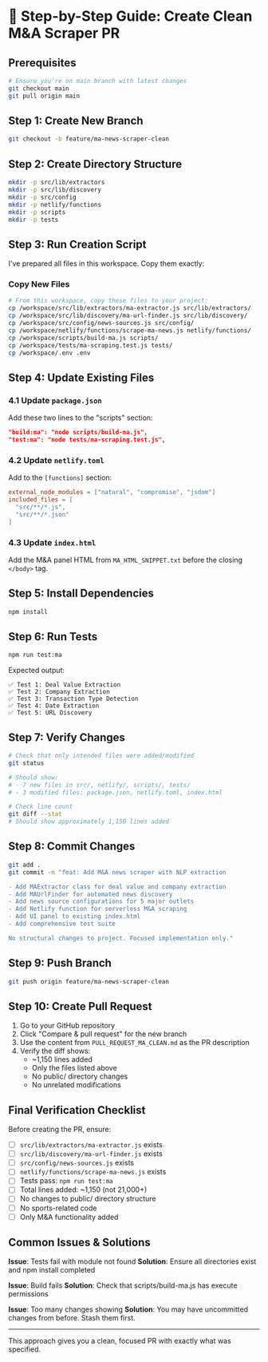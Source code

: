 # 🎯 Step-by-Step Guide: Create Clean M&A Scraper PR

## Prerequisites
```bash
# Ensure you're on main branch with latest changes
git checkout main
git pull origin main
```

## Step 1: Create New Branch
```bash
git checkout -b feature/ma-news-scraper-clean
```

## Step 2: Create Directory Structure
```bash
mkdir -p src/lib/extractors
mkdir -p src/lib/discovery
mkdir -p src/config
mkdir -p netlify/functions
mkdir -p scripts
mkdir -p tests
```

## Step 3: Run Creation Script

I've prepared all files in this workspace. Copy them exactly:

### Copy New Files
```bash
# From this workspace, copy these files to your project:
cp /workspace/src/lib/extractors/ma-extractor.js src/lib/extractors/
cp /workspace/src/lib/discovery/ma-url-finder.js src/lib/discovery/
cp /workspace/src/config/news-sources.js src/config/
cp /workspace/netlify/functions/scrape-ma-news.js netlify/functions/
cp /workspace/scripts/build-ma.js scripts/
cp /workspace/tests/ma-scraping.test.js tests/
cp /workspace/.env .env
```

## Step 4: Update Existing Files

### 4.1 Update `package.json`
Add these two lines to the "scripts" section:
```json
"build:ma": "node scripts/build-ma.js",
"test:ma": "node tests/ma-scraping.test.js",
```

### 4.2 Update `netlify.toml`
Add to the `[functions]` section:
```toml
external_node_modules = ["natural", "compromise", "jsdom"]
included_files = [
  "src/**/*.js",
  "src/**/*.json"
]
```

### 4.3 Update `index.html`
Add the M&A panel HTML from `MA_HTML_SNIPPET.txt` before the closing `</body>` tag.

## Step 5: Install Dependencies
```bash
npm install
```

## Step 6: Run Tests
```bash
npm run test:ma
```

Expected output:
```
✅ Test 1: Deal Value Extraction
✅ Test 2: Company Extraction
✅ Test 3: Transaction Type Detection
✅ Test 4: Date Extraction
✅ Test 5: URL Discovery
```

## Step 7: Verify Changes
```bash
# Check that only intended files were added/modified
git status

# Should show:
# - 7 new files in src/, netlify/, scripts/, tests/
# - 3 modified files: package.json, netlify.toml, index.html

# Check line count
git diff --stat
# Should show approximately 1,150 lines added
```

## Step 8: Commit Changes
```bash
git add .
git commit -m "feat: Add M&A news scraper with NLP extraction

- Add MAExtractor class for deal value and company extraction
- Add MAUrlFinder for automated news discovery  
- Add news source configurations for 5 major outlets
- Add Netlify function for serverless M&A scraping
- Add UI panel to existing index.html
- Add comprehensive test suite

No structural changes to project. Focused implementation only."
```

## Step 9: Push Branch
```bash
git push origin feature/ma-news-scraper-clean
```

## Step 10: Create Pull Request

1. Go to your GitHub repository
2. Click "Compare & pull request" for the new branch
3. Use the content from `PULL_REQUEST_MA_CLEAN.md` as the PR description
4. Verify the diff shows:
   - ~1,150 lines added
   - Only the files listed above
   - No public/ directory changes
   - No unrelated modifications

## Final Verification Checklist

Before creating the PR, ensure:

- [ ] `src/lib/extractors/ma-extractor.js` exists
- [ ] `src/lib/discovery/ma-url-finder.js` exists  
- [ ] `src/config/news-sources.js` exists
- [ ] `netlify/functions/scrape-ma-news.js` exists
- [ ] Tests pass: `npm run test:ma`
- [ ] Total lines added: ~1,150 (not 21,000+)
- [ ] No changes to public/ directory structure
- [ ] No sports-related code
- [ ] Only M&A functionality added

## Common Issues & Solutions

**Issue**: Tests fail with module not found
**Solution**: Ensure all directories exist and npm install completed

**Issue**: Build fails
**Solution**: Check that scripts/build-ma.js has execute permissions

**Issue**: Too many changes showing
**Solution**: You may have uncommitted changes from before. Stash them first.

---

This approach gives you a clean, focused PR with exactly what was specified.
